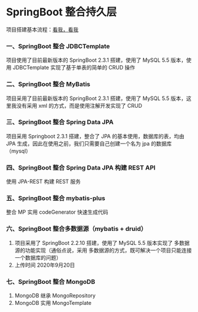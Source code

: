 # SpringBoot 整合持久层  
项目搭建基本流程：[看我，看我](https://www.yuque.com/u300253/learnjava/piot24)

### 一、SpringBoot 整合 JDBCTemplate  
项目使用了目前最新版本的 SpringBoot 2.3.1 搭建，使用了 MySQL 5.5 版本，使用 JDBCTemplate 实现了基于单表的简单的 CRUD 操作

### 二、SpringBoot 整合 MyBatis  
项目采用了目前最新版本的 SpringBoot 2.3.1 搭建，使用了 MySQL 5.5 版本，这里我没有采用 xml 的方式，而是使用注解开发实现了 CRUD    

### 三、SpringBoot 整合 Spring Data JPA  
项目采用 Springboot 2.3.1 搭建，整合了 JPA 的基本使用，数据库的表，均由 JPA 生成，因此在使用之前，我们只需要自己创建一个名为 jpa 的数据库（mysql）  

### 四、SpringBoot 整合 Spring Data JPA 构建 REST API  
使用 JPA-REST  构建 REST 服务  

### 五、SpringBoot 整合 mybatis-plus  
整合 MP
实用 codeGenerator 快速生成代码
  
  
### 六、SpringBoot 整合多数据源（mybatis + druid）  
1. 项目采用了 SpringBoot 2.2.10 搭建，使用了 MySQL 5.5 版本实现了 多数据源的功能实现（通俗点说，采用 多数据源的方式，既可解决一个项目只能连接一个数据库的问题）
2. 上传时间 2020年9月20日

### 七、SpringBoot 整合 MongoDB
1. MongoDB 继承 MongoRepository
2. MongoDB 实用 MongoTemplate